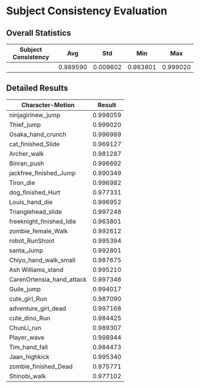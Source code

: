 # Subject Consistency Evaluation

## Overall Statistics

| Subject Consistency | Avg         | Std         | Min         | Max         |
|---------------------|-------------|-------------|-------------|-------------|
|                     | 0.989590    | 0.009602    | 0.963801    | 0.999020    |

## Detailed Results

| Character-Motion                 | Result        |
|----------------------------------|---------------|
| ninjagirlnew_jump                | 0.998059    |
| Thief_jump                       | 0.999020    |
| Osaka_hand_crunch                | 0.996989    |
| cat_finished_Slide               | 0.969127    |
| Archer_walk                      | 0.981287    |
| Binran_push                      | 0.996692    |
| jackfree_finished_Jump           | 0.990349    |
| Tiron_die                        | 0.996982    |
| dog_finished_Hurt                | 0.977331    |
| Louis_hand_die                   | 0.996952    |
| Trianglehead_slide               | 0.997248    |
| freeknight_finished_Idle         | 0.963801    |
| zombie_female_Walk               | 0.992612    |
| robot_RunShoot                   | 0.995394    |
| santa_Jump                       | 0.992801    |
| Chiyo_hand_walk_small            | 0.987675    |
| Ash Williams_stand               | 0.995210    |
| CarenOrtensia_hand_attack        | 0.997346    |
| Guile_jump                       | 0.994017    |
| cute_girl_Run                    | 0.987090    |
| adventure_girl_dead              | 0.997168    |
| cute_dino_Run                    | 0.984425    |
| ChunLi_run                       | 0.989307    |
| Player_wave                      | 0.998944    |
| Tim_hand_fall                    | 0.984473    |
| Jaan_highkick                    | 0.995340    |
| zombie_finished_Dead             | 0.975771    |
| Shinobi_walk                     | 0.977102    |
